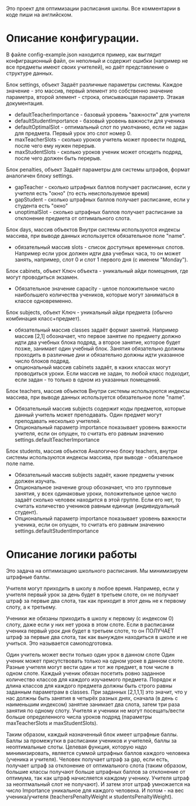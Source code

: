 Это проект для оптимизации расписания школы.
Все комментарии в коде пиши на английском.

# Описание конфигурации.

В файле config-example.json находится пример, как выглядит конфиграционный файл, он неполный и содержит ошибки (например не все предметы имеют своих учителей), но даёт представление о структуре данных.

Блок settings, объект
Задаёт различные параметры системы. Каждое значение - это массив, первый элемент это собственно значение параметра, второй элемент - строка, описывающая параметр. Этакая документация.
- defaultTeacherImportance - базовый уровень "важности" для учителя
- defaultStudentImportance - базовый уровень важности для ученика
- defaultOptimalSlot - оптимальный слот по умолчанию, если не задан для предмета. Первый урок это слот номер 0.
- maxTeacherSlots - сколько уроков учитель может провести подряд, после чего ему нужен перерыв.
- maxStudentSlots - сколько уроков ученик может отсидеть подряд, после чего должен быть перерыв.

Блок penalties, объект
Задаёт параметры для системы штрафов, формат аналогичен блоку settings.
- gapTeacher - сколько штрафных баллов получает расписание, если у учителя есть "окно" (то есть неиспользуемое время)
- gapStudent - сколько штрафных баллов получает расписание, если у студента есть "окно"
- unoptimalSlot - сколько штрафных баллов получает расписание за отклонение предмета от оптимального слота.

Блок days, массив объектов
Внутри системы используются индексы массива, при выводе данных используется обязательное поле "name".
- обязательный массив slots - список доступных временных слотов. Например если урок должен идти два учебных часа, то он может занять, например, слот 0 и слот 1 первого дня (с именем "Monday"). 

Блок cabinets, объект
Ключ объекта - уникальный айди помещения, где могут проводиться экзамен.
- Обязательное значение capacity - целое положительное число наибольшего количества учеников, которые могут заниматься в классе одновременно.

Блок subjects, объект
Ключ - уникальный айди предмета (обычно комбинация класс+предмет).
- обязательный массив classes задаёт формат занятий. Например массив [2,1] обозначает, что первое занятие по предмету должно идти два учебных блока подряд, а второе занятие, которое будет позже, занимает один учебный блок. Занятия обязательно должны проходить в различные дни и обязательно должны идти указанное число блоков подряд.
- опциональный массив cabinets задаёт, в каких классах могут проводиться уроки. Если массив не задан, то любой класс подходит, если задан - то только в одном из указанных помещений.

Блок teachers, массив объектов
Внутри системы используются индексы массива, при выводе данных используется обязательное поле "name".
- Обязательный массив subjects содержит коды предметов, которые данный учитель может преподавать. Один предмет могут преподавать несколько учителей.
- Опциональный параметр importance показывает уровень важности учителя, если он опущен, то считать его равным значению settings.defaultTeacherImportance

Блок students, массив объектов
Аналогично блоку teachers, внутри системы используются индексы массива, при выводе - обязательное поле name.
- Обязательный массив subjects задаёт, какие предметы ученик должен изучать.
- Опциональное значение group обозначает, что это групповые занятия, у всех одинаковые уроки, положительное целое число задаёт сколько человек находится в этой группе. Если его нет, то считать количество учеников равным единице (индивидуальный студент).
- Опциональный параметр importance показывает уровень важности ученика, если он опущен, то считать его равным значению settings.defaultStudentImportance


# Описание логики работы

Это задача на оптимизацию школьного расписания. Мы минимизируем штрафные баллы. 

Учителя могут приходить в школу в любое время. Например, если у учителя первый урок за день будет в третьем слоте, он не получает штраф за первые два слота, так как приходит в этот день не к первому слоту, а к третьему.

Ученики же обязаны приходить в школу к первому (с индексом 0) слоту, даже если у них нет урока в этом слоте. Если в расписании ученика первый урок дня будет в третьем слоте, то он ПОЛУЧАЕТ штраф за первые два слота, так как вынужден находиться в школе и не учиться. Это называется самоподготовка.

Один учитель может вести только один урок в данном слоте
Один ученик может присутствовать только на одном уроке в данном слоте.
Разные учителя могут вести один и тот же предмет, в том числе в одном слоте.
Каждый ученик обязан посетить ровно заданное количество классов для каждого изучаемого предмета.
Порядок и длина классов для каждого предмета должны быть строго равны заданным параметрам в classes. При заданных [2,1,1,1] это значит, что у нас должны быть занятия в четырёх разных днях, сначала (в день с наименьшим индексом) занятие занимает два слота, затем три раза занятия по одному слоту.
Учителя и ученики не могут посещать/вести больше определенного числа уроков подряд (параметры maxTeacherSlots и maxStudentSlots).

Таким образом, каждый назначенный блок имеет штрафные баллы. Баллы за промежутки в расписании учеников и учителей, баллы за неоптимальные слоты. Целевая функция, которую надо минимизировать, является суммой штрафных баллов каждого человека (ученика и учителя). Человек получает штраф за gap, если есть, получает штраф за отклонение от оптимального слота (таким образом, большие классы получают больше штрафных баллов за отклонение от оптимума, так как штраф начисляется каждому ученику. Учителя штраф за неоптмальный слот не получают). И затем этот штраф умножается на число Importance уникальное для каждого человека. И потом - на вес ученика/учителя (teachersPenaltyWeight и studentsPenaltyWeight).
